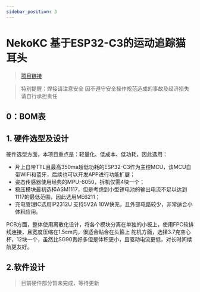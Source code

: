 ```yaml
---
sidebar_position: 3
---
```


# NekoKC 基于ESP32-C3的运动追踪猫耳头
> [项目链接](https://oshwhub.com/Rhode-Eng-Dep/nekokc-mcu)

> 特别提醒：焊接请注意安全 因不遵守安全操作规范造成的事故及经济损失请自行承担责任

<!-- more -->

## 0：BOM表

## 1. 硬件选型及设计
硬件选型方面，本项目重点是：轻量化、低成本、低功耗，因此选用：
- 片上自带TTL且最高350ma超低功耗的ESP32-C3作为主控MCU，该MCU自带WiFi和蓝牙，后续也可以开发APP进行功能扩展；
- 姿态传感器使用经典的MPU-6050，拆机仅需4块一个；
- 稳压模块最初选择ASM1117，但是考虑到小型锂电池的输出电流不足以达到1117的最低范围，因此选用ME6211；
- 充电管理IC选用IP2312U 支持5V2A 10W快充，且外部电路较少，非常适合小体积应用。

PCB方面，整体使用离散化设计，将各个模块分离在单独的小板上，使用FPC软排线连接，且宽度压缩在1.5cm内，很适合贴合在头箍上
舵机方面，选择3.7克空心杯，12块一个，虽然比SG90贵好多但是体积更小，且驱动电流更低，对长时间续航更友好。
## 2.软件设计
> 目前硬件部分暂未完成，等待更新